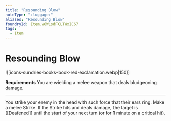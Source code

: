 ```yaml
---
title: "Resounding Blow"
noteType: ":luggage:"
aliases: "Resounding Blow"
foundryId: Item.w6WLsdFCLTWxIC67
tags:
  - Item
---
```


# Resounding Blow
![[icons-sundries-books-book-red-exclamation.webp|150]]

**Requirements** You are wielding a melee weapon that deals bludgeoning damage.

* * *

You strike your enemy in the head with such force that their ears ring. Make a melee Strike. If the Strike hits and deals damage, the target is [[Deafened]] until the start of your next turn (or for 1 minute on a critical hit).
